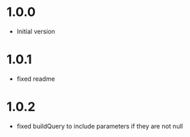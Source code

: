 # 1.0.0

- Initial version

# 1.0.1

- fixed readme

# 1.0.2

- fixed buildQuery to include parameters if they are not null
